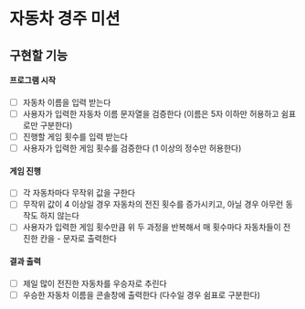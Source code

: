 # 자동차 경주 미션

## 구현할 기능

#### 프로그램 시작
- [ ] 자동차 이름을 입력 받는다
- [ ] 사용자가 입력한 자동차 이름 문자열을 검증한다 (이름은 5자 이하만 허용하고 쉼표로만 구분한다) 
- [ ] 진행할 게임 횟수를 입력 받는다
- [ ] 사용자가 입력한 게임 횟수를 검증한다 (1 이상의 정수만 허용한다)

#### 게임 진행
- [ ] 각 자동차마다 무작위 값을 구한다
- [ ] 무작위 값이 4 이상일 경우 자동차의 전진 횟수를 증가시키고, 아닐 경우 아무런 동작도 하지 않는다
- [ ] 사용자가 입력한 게임 횟수만큼 위 두 과정을 반복해서 매 횟수마다 자동차들이 전진한 칸을 - 문자로 출력한다

#### 결과 출력
- [ ] 제일 많이 전진한 자동차를 우승자로 추린다
- [ ] 우승한 자동차 이름을 콘솔창에 출력한다 (다수일 경우 쉼표로 구분한다)